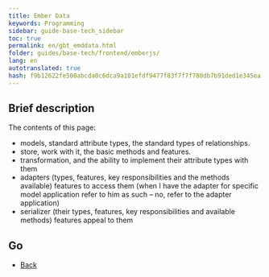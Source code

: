 ```yaml
--- 
title: Ember Data 
keywords: Programming 
sidebar: guide-base-tech_sidebar 
toc: true 
permalink: en/gbt_emddata.html 
folder: guides/base-tech/frontend/emberjs/ 
lang: en 
autotranslated: true 
hash: f9b12622fe500abcda0c6dca9a101efdf9477f83f7f7f780db7b91ded1e345ea 
--- 
```


## Brief description 

The contents of this page: 

* models, standard attribute types, the standard types of relationships. 
* store, work with it, the basic methods and features. 
* transformation, and the ability to implement their attribute types with them 
* adapters (types, features, key responsibilities and the methods available) features to access them (when I have the adapter for specific model application refer to him as such – no, refer to the adapter application) 
* serializer (their types, features, key responsibilities and available methods) features appeal to them 

## Go 

* [Back](gbt_emberjs.html)


